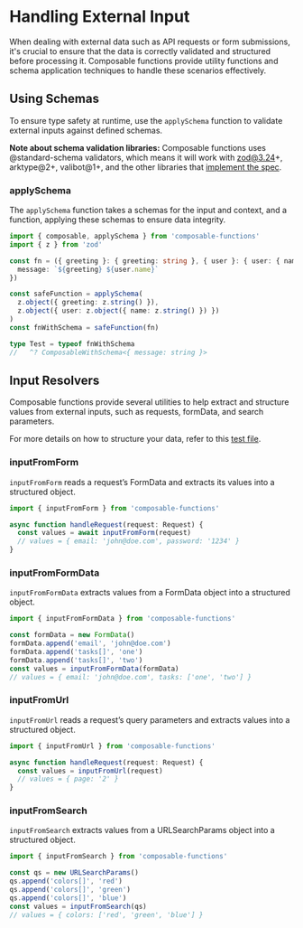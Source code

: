 # Handling External Input

When dealing with external data such as API requests or form submissions, it's crucial to ensure that the data is correctly validated and structured before processing it. Composable functions provide utility functions and schema application techniques to handle these scenarios effectively.

## Using Schemas

To ensure type safety at runtime, use the `applySchema` function to validate external inputs against defined schemas.

**Note about schema validation libraries:** Composable functions uses @standard-schema validators, which means it will work with zod@3.24+, arktype@2+, valibot@1+, and the other libraries that [implement the spec](https://github.com/standard-schema/standard-schema?tab=readme-ov-file#what-schema-libraries-implement-the-spec).

### applySchema

The `applySchema` function takes a schemas for the input and context, and a function, applying these schemas to ensure data integrity.

```typescript
import { composable, applySchema } from 'composable-functions'
import { z } from 'zod'

const fn = ({ greeting }: { greeting: string }, { user }: { user: { name: string } }) => ({
  message: `${greeting} ${user.name}`
})

const safeFunction = applySchema(
  z.object({ greeting: z.string() }),
  z.object({ user: z.object({ name: z.string() }) })
)
const fnWithSchema = safeFunction(fn)

type Test = typeof fnWithSchema
//   ^? ComposableWithSchema<{ message: string }>
```

## Input Resolvers

Composable functions provide several utilities to help extract and structure values from external inputs, such as requests, formData, and search parameters.

For more details on how to structure your data, refer to this [test file](./src/tests/input-resolvers.test.ts).

### inputFromForm

`inputFromForm` reads a request’s FormData and extracts its values into a structured object.

```ts
import { inputFromForm } from 'composable-functions'

async function handleRequest(request: Request) {
  const values = await inputFromForm(request)
  // values = { email: 'john@doe.com', password: '1234' }
}
```

### inputFromFormData

`inputFromFormData` extracts values from a FormData object into a structured object.

```ts
import { inputFromFormData } from 'composable-functions'

const formData = new FormData()
formData.append('email', 'john@doe.com')
formData.append('tasks[]', 'one')
formData.append('tasks[]', 'two')
const values = inputFromFormData(formData)
// values = { email: 'john@doe.com', tasks: ['one', 'two'] }
```

### inputFromUrl

`inputFromUrl` reads a request’s query parameters and extracts values into a structured object.

```ts
import { inputFromUrl } from 'composable-functions'

async function handleRequest(request: Request) {
  const values = inputFromUrl(request)
  // values = { page: '2' }
}
```

### inputFromSearch

`inputFromSearch` extracts values from a URLSearchParams object into a structured object.

```ts
import { inputFromSearch } from 'composable-functions'

const qs = new URLSearchParams()
qs.append('colors[]', 'red')
qs.append('colors[]', 'green')
qs.append('colors[]', 'blue')
const values = inputFromSearch(qs)
// values = { colors: ['red', 'green', 'blue'] }
```
